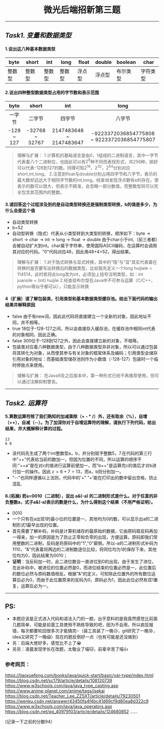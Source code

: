 # <center>微光后端招新第三题<center> 
---
## ***Task1. 变量和数据类型***
#### 1.说出这八种基本数据类型 

byte|short|int|long|float|double|boolean|char
---|---|---|---|---|---|---|---|
整数型|整数型|整数型|整数型|浮点型|浮点型|布尔类型|字符类型

#### 2.说出四种整型数据类型占用的字节数和表示范围  

byte|short|int|long
:-:|:-:|:-:|:-:|
一字节|二字节|四字节|八字节
-128 ~ 127|-32768 ~ 32767|2147483648 ~ 2147483647|-9223372036854775808 ~ 9223372036854775807  

>理解与扩展：
1.计算机的基础语言是由0，1组成的二进制语言，其中一字节代表着八个二进制位，也因此可以有$2^8$种不同而表现形式，共256种，刚好可以代表-128到127的数。同理可知$2^{16}$，$2^{32}$，$2^{64}$分别对应short,int,long。
>2.注意到float与double分别占用四字节和八字节，表示的最大数却远远大于相同字节数的int,long。经查询发现浮点数有e的存在，使表示的数可以很大，但表示不精准，会忽略一部分数值，而整数型则可以完全包含其范围内的整数。

#### 3.请回答这个过程涉及到的是自动类型转换还是强制类型转换，b的值是多少，为什么会是这个值 
- 自动类型转换
- b=52
- 自动型转换（隐式）代表从小类型转到大类型的转换，顺序如下：byte -> short -> char -> int -> long -> float -> double 由于char小于int,（前三者都）会被自动扩大到int。char属于字符串，使用国际ASCII编码，在运算时会调用其对应的代码。"0"代码对应48，因此用48+4=52，得出结果。  

>理解与扩展：
>1.对于隐式转换与显式转换，其中的“隐”与“显”其实代表着在转换时是否要写出转换后的数据类型，比如我先定义一个long huijiale = 114514，此时若将此long改为int，必须加上括号注明类型，如：int juansile = (int) huijile
>2.经查验布尔型在Java中不可参与运算（C/C++，python等似乎都可以），只能显示转换

#### 4（扩展）请了解包装类，引用类型和基本数据类型缓存池。给出下面代码的输出结果并解释原因
- false 由于有new词，因此此代码将直接建立一个全新的对象，因此地址不同，并不相等。
- true 18位于-128-127之间，所以会直接存入缓存池，在缓存池中相同int代表的对象相同，因此正确。
- false 300位于-128到127之外，因此会直接建立新的对象，不相等。
- 包装类对应着八种数据类型，由于八种数据类型并非对象，所以可以通过包装将其转化为对象，从而使其参与有关对象的框架体系及编码；引用类型会储存引用对象的地址：而基础类型储存池则作为小数值（-128-127）包装时一个临时停放点来使用。
>理解与扩展：
>在Java9及之后版本中，第一种形式已经不再推荐使用，但可以通过注解抑制警告。
---
## ***Task2.  运算符*** 

#### 5.算数运算符除了我们熟知的加减乘除（+ - * /）外，还有取余（%），自增（++），自减（--）。为了加深你对于自增运算符的理解，请执行下列代码，给出结果，并大概解释计算的过程。  

```
13
6 8
```  
- 该代码先生成了两个int整数型a，b，并分别赋予整数5，7.在代码的第三行中"++"代表给当前的数加一，但因为位置的不同，所以运算的顺序不同:"++a"是在对c的值进行运算前便加一，而"b++"是运算完c的值后才对b进行加一的操作。因此 $c=6+7=13$，而a，b则分别加一。
- "--"也同样遵循以上法则，代码中的'+" "+'能在打印出的数中留出空格，防止混乱. 



#### 6.(拓展) 若a=0010（二进制），说出 a&(-a) 的二进制形式是什么。对于任意的非负整数a，式子a&(-a)表示的数是什么，为什么得到这个结果（不用严格证明）。
- 0010
- 一个只有在a出现1的最小位的位置是一，其他均为0的数，可以显示出a的二进制形式1最早出现的位置。
- 首先需要了解补码，补码是计算机储存的最原始的数据，它由原码取反码再加一得来，加一的原因是为了防止正零和负零的出现，方便运算。原码即我们常用整数的二进制，反码是将原码中的"1","0"颠倒。所以-a的二进制形式补码为1110，"&"代表着将两边的二进制数逐位比较，将同位均为1的保存下来，其他位均为0，因此结果为0010；
- **证明**：当反码加一时，此二进位数会一直进位到0的出现，由于发生了进位，在此补码中，被进位的位置必然是0，而进位结束的位置必然是一，此位置后的数位必然与原码数值相反。根据"&"的定义，可知除此位置外的所有数位运算后必为0，而由于此位置原来的反码为0，原码必为1，因此此位必然有双1重复，运算后必为一。



---
## PS:
- 本题应该是正式进入代码和语法入门的一题，出乎意料的是我竟然感觉比前面几题简单，可能是前面工具使用不熟练导致的吧，因为不会用，所以疯狂报错，每次都要轮回很多次才能搞完:sweat_drops:（装工具装了一晚:disappointed_relieved:，git研究了一晚:cold_sweat:，idea又研究了一晚:scream:）现在的题反倒好一点（也有可能是还没做到）
- 另：后端大佬好多，感觉比不上了:sob:
- 另另：凌晨发现学长在改题，太敬业了喵:cat:，前辈辛苦了喵:thumbsup:  

### 参考网页：
https://liaoxuefeng.com/books/java/quick-start/basic/var-type/index.html
https://blog.csdn.net/sc179/article/details/108120739
https://www.w3schools.com/java/java_type_casting.asp
https://www.anime-planet.com/anime/tags/isekai
https://blog.csdn.net/Teacher_Lee_ZZSXT/article/details/79230501
https://wenku.csdn.net/answer/43450fa4f4bc41d69cf9d80ea8d322c9
https://www.w3schools.com/java/java_operators.asp
https://blog.csdn.net/qq_40979103/article/details/124680852
......

(记录一下之前的分数94）
